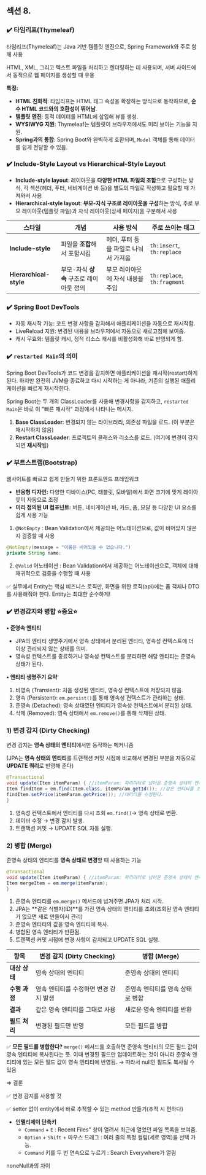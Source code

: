## 섹션 8.

### ✔️ 타임리프(Thymeleaf)

타임리프(Thymeleaf)는 Java 기반 템플릿 엔진으로, Spring Framework와 주로 함께 사용 

HTML, XML, 그리고 텍스트 파일을 처리하고 렌더링하는 데 사용되며, 서버 사이드에서 동적으로 웹 페이지를 생성할 때 유용

**특징:**

- **HTML 친화적**: 타임리프는 HTML 태그 속성을 확장하는 방식으로 동작하므로, **순수 HTML 코드와의 호환성이 뛰어남**.
- **템플릿 엔진**: 동적 데이터를 HTML에 삽입해 뷰를 생성.
- **WYSIWYG 지원**: Thymeleaf는 템플릿이 브라우저에서도 미리 보이는 기능을 지원.
- **Spring과의 통합**: Spring Boot와 완벽하게 호환되며, `Model` 객체를 통해 데이터를 쉽게 전달할 수 있음.

### ✔️ **Include-Style Layout vs Hierarchical-Style Layout**

- **Include-style layout**: 레이아웃을 **다양한 HTML 파일의 조합**으로 구성하는 방식, 각 섹션(헤더, 푸터, 네비게이션 바 등)을 별도의 파일로 작성하고 필요할 때 가져와서 사용
- **Hierarchical-style layout**: **부모-자식 구조로 레이아웃을 구성**하는 방식, 주로 부모 레이아웃(템플릿 파일)과 자식 레이아웃(상세 페이지)을 구분해서 사용

| 스타일 | 개념 | 사용 방식 | 주로 쓰이는 태그 |
| --- | --- | --- | --- |
| **Include-style** | 파일을 **조합**해서 포함시킴 | 헤더, 푸터 등을 파일로 나눠서 가져옴 | `th:insert`, `th:replace` |
| **Hierarchical-style** | 부모-자식 **상속** 구조로 레이아웃 정의 | 부모 레이아웃에 자식 내용을 주입 | `th:replace`, `th:fragment` |

### ✔️ Spring Boot DevTools

- 자동 재시작 기능: 코드 변경 사항을 감지해서 애플리케이션을 자동으로 재시작함.
- LiveReload 지원: 변경된 내용을 브라우저에서 자동으로 새로고침해 보여줌.
- 캐시 무효화: 템플릿 캐시, 정적 리소스 캐시를 비활성화해 바로 반영되게 함.

### ✔️ **`restarted Main`의 의미**

Spring Boot DevTools가 코드 변경을 감지하면 애플리케이션을 재시작(restart)하게 된다. 하지만 완전히 JVM을 종료하고 다시 시작하는 게 아니라, 기존의 실행된 애플리케이션을 빠르게 재시작한다.

Spring Boot는 두 개의 ClassLoader를 사용해 변경사항을 감지하고, `restarted Main`은 바로 이 "빠른 재시작" 과정에서 나타나는 메시지.

1. **Base ClassLoader**: 변경되지 않는 라이브러리, 의존성 파일을 로드. (이 부분은 재시작하지 않음)
2. **Restart ClassLoader**: 프로젝트의 클래스와 리소스를 로드. (여기에 변경이 감지되면 **재시작**됨)

### ✔️ 부트스트랩(Bootstrap)

웹사이트를 빠르고 쉽게 만들기 위한 프론트엔드 프레임워크

- **반응형 디자인:** 다양한 디바이스(PC, 태블릿, 모바일)에서 화면 크기에 맞게 레이아웃이 자동으로 조정
- **미리 정의된 UI 컴포넌트:** 버튼, 네비게이션 바, 카드, 폼, 모달 등 다양한 UI 요소를 쉽게 사용 가능

1. `@NotEmpty` : Bean Validation에서 제공되는 어노테이션으로, 값이 비어있지 않은지 검증할 때 사용

```java
@NotEmpty(message = "이름은 비어있을 수 없습니다.")
private String name;
```

2. `@Valid` 어노테이션 : Bean Validation에서 제공하는 어노테이션으로, 객체에 대해 재귀적으로 검증을 수행할 때 사용

✅ 실무에서 Entity는 핵심 비즈니스 로직만, 화면을 위한 로직(api)에는 폼 객체나 DTO를 사용해줘야 한다. Entity는 최대한 순수하게!

### ✔️ 변경감지와 병합 ⭐️중요⭐️

**▪️ 준영속 엔티티**

- JPA의 엔티티 생명주기에서 영속 상태에서 분리된 엔티티, 영속성 컨텍스트에 더 이상 관리되지 않는 상태를 의미.
- 영속성 컨텍스트를 종료하거나 영속성 컨텍스트를 분리하면 해당 엔티티는 준영속 상태가 된다.

**▪️ 엔티티 생명주기 요약**

1. 비영속 (Transient): 처음 생성된 엔티티, 영속성 컨텍스트에 저장되지 않음.
2. 영속 (Persistent): `em.persist()`를 통해 영속성 컨텍스트가 관리하는 상태.
3. 준영속 (Detached): 영속 상태였던 엔티티가 영속성 컨텍스트에서 분리된 상태.
4. 삭제 (Removed): 영속 상태에서 `em.remove()`를 통해 삭제된 상태.

### 1) 변경 감지 (Dirty Checking)

변경 감지는 **영속 상태의 엔티티**에서만 동작하는 메커니즘

(JPA는 **영속 상태의 엔티티**를 트랜잭션 커밋 시점에 비교해서 변경된 부분을 자동으로 **UPDATE 쿼리**로 반영해 준다)

```java
@Transactional
void update(Item itemParam) { //itemParam: 파리미터로 넘어온 준영속 상태의 엔티티
Item findItem = em.find(Item.class, itemParam.getId()); //같은 엔티티를 조회한다.
findItem.setPrice(itemParam.getPrice()); //데이터를 수정한다.
}
```

1. 영속성 컨텍스트에서 엔티티를 다시 조회 `em.find()`→ 영속 상태로 변환.
2. 데이터 수정 → 변경 감지 발생.
3. 트랜잭션 커밋 → UPDATE SQL 자동 실행.

### 2) 병합 (Merge)

준영속 상태의 엔티티를 **영속 상태로 변경**할 때 사용하는 기능

```java
@Transactional
void update(Item itemParam) { //itemParam: 파리미터로 넘어온 준영속 상태의 엔티티
Item mergeItem = em.merge(itemParam);
}
```

1. 준영속 엔티티를 `em.merge()` 메서드에 넘겨주면 JPA가 처리 시작.
2. JPA는 **같은 식별자(ID)**를 가진 영속 상태의 엔티티를 조회(조회된 영속 엔티티가 없으면 새로 만들어서 관리)
3. 준영속 엔티티의 값을 영속 엔티티에 복사.
4. 병합된 영속 엔티티가 반환됨.
5. 트랜잭션 커밋 시점에 변경 사항이 감지되고 UPDATE SQL 실행.

| 항목 | **변경 감지 (Dirty Checking)** | **병합 (Merge)** |
| --- | --- | --- |
| **대상 상태** | 영속 상태의 엔티티 | 준영속 상태의 엔티티 |
| **수행 과정** | 영속 엔티티를 수정하면 변경 감지 발생 | 준영속 엔티티를 영속 상태로 병합 |
| **결과** | 같은 영속 엔티티를 그대로 사용 | 새로운 영속 엔티티를 반환 |
| **필드 처리** | 변경된 필드만 반영 | 모든 필드를 병합 |

✅ **모든 필드를 병합한다?** `merge()` 메서드를 호출하면 준영속 엔티티의 모든 필드 값이 영속 엔티티에 복사된다는 뜻. 이때 변경된 필드만 업데이트하는 것이 아니라 준영속 엔티티에 있는 모든 필드 값이 영속 엔티티에 반영됨. → 따라서 null인 필드도 복사될 수 있음

⇒ 결론

✅ 변경 감지를 사용할 것

✅ setter 없이 entity에서 바로 추적할 수 있는 method 만들기(추적 시 편하다)

- **인텔리제이 단축키**
    - `Command` + `E` : Recent Files" 창이 열려서 최근에 열었던 파일 목록을 보여줌.
    - `Option` + `Shift` + 마우스 드래그 : 여러 줄의 특정 컬럼(세로 영역)을 선택 가능.
    - `Command` 키를 두 번 연속으로 누르기 : Search Everywhere가 열림

noneNull과의 차이
